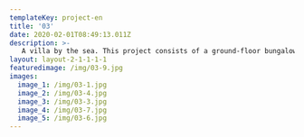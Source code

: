 ```yaml
---
templateKey: project-en
title: '03'
date: 2020-02-01T08:49:13.011Z
description: >-
   A villa by the sea. This project consists of a ground-floor bungalow, located by the seaside. The colourings applied are rather of light, creamy hues with the addition of marble and travertine and a bot of detail in the shape of tall, adorning grass. The project is designed to be a subtle one, and the colourings soft so that it wouldn't take away from the marine surroundings which can be seen through the big windows. It's rather a weekend house which serves as a treat from the strenuous urban life. Clients that have visited this project wanted to it to feel like a SPA. The master bedroom has been assorted with a big, stone bath. Every wardrobe has been placed within the walls so that they remain obfuscated in the form of alcoves. An additional element to the interior is an array of paintings, perfectly matching this interior, titled "Texture", designed exclusively for this kind of interior on order of our investors. The paintings are prepared by Małgorzata herself.
layout: layout-2-1-1-1-1
featuredimage: /img/03-9.jpg
images:
  image_1: /img/03-1.jpg
  image_2: /img/03-4.jpg
  image_3: /img/03-3.jpg
  image_4: /img/03-7.jpg
  image_5: /img/03-6.jpg
---
```



